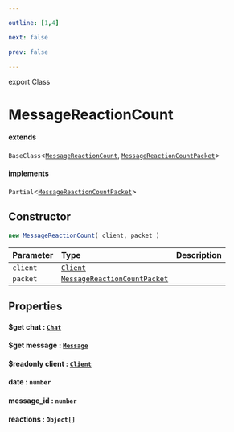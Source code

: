 ```yaml
---

outline: [1,4]

next: false

prev: false

---
```


export Class
# MessageReactionCount
#### extends
 `BaseClass`\<[`MessageReactionCount`](./MessageReactionCount.md), [`MessageReactionCountPacket`](../interfaces/MessageReactionCountPacket.md)\>
#### implements
 `Partial`\<[`MessageReactionCountPacket`](../interfaces/MessageReactionCountPacket.md)\>

## Constructor
 ```ts
 new MessageReactionCount( client, packet )
 ```
 
 | Parameter | Type | Description |
| :--- | :--- | :--- |
| `client` | [`Client`](./Client.md) | |
| `packet` | [`MessageReactionCountPacket`](../interfaces/MessageReactionCountPacket.md) | |

## Properties

#### $get chat : [`Chat`](../type-aliases/Chat.md)

#### $get message : [`Message`](./Message.md)

#### $readonly client : [`Client`](./Client.md)

#### date : `number`

#### message_id : `number`

#### reactions : `Object[]`
